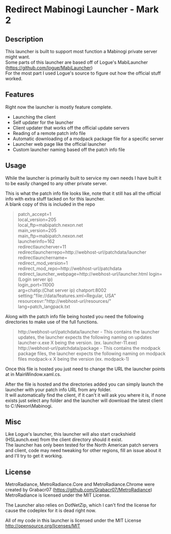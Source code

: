 Redirect Mabinogi Launcher - Mark 2
===================================

Description
-----------

This launcher is built to support most function a Mabinogi private server might want.  
Some parts of this launcher are based off of Logue's MabiLauncher (<a href="https://github.com/logue/MabiLauncher">https://github.com/logue/MabiLauncher</a>)  
For the most part I used Logue's source to figure out how the official stuff worked.  

Features
--------

Right now the launcher is mostly feature complete.  
* Launching the client  
* Self updater for the launcher  
* Client updater that works off the official update servers  
* Reading of a remote patch info file  
* Automatic downloading of a modpack package file for a specific server  
* Launcher web page like the official launcher  
* Custom launcher naming based off the patch info file  

Usage
-----

While the launcher is primarily built to service my own needs I have built it to be easily changed to any other private server.  

This is what the patch info file looks like, note that it still has all the official info with extra stuff tacked on for this launcher.  
A blank copy of this is included in the repo  

> patch_accept=1  
> local_version=205  
> local_ftp=mabipatch.nexon.net  
> main_version=205  
> main_ftp=mabipatch.nexon.net   
> launcherinfo=162  
> redirectlauncherver=11  
> redirectlauncherrepo=http://webhost-url/patchdata/launcher  
> redirectlaunchername=  
> redirect_mod_version=1  
> redirect_mod_repo=http://webhost-url/patchdata  
> redirect_launcher_webpage=http://webhost-url/launcher.html
> login=(Login server ip)  
> login_port=11000  
> arg=chatip:(Chat server ip) chatport:8002 setting:"file://data/features.xml=Regular, USA" resourcesvr:"http://webhost-url/resources/"  
> lang=patch_langpack.txt  

Along with the patch info file being hosted you need the following directories to make use of the full functions.  
> http://webhost-url/patchdata/launcher - This contains the launcher updates, the launcher expects the following naming on updates launcher-x.exe X being the version. (ex. launcher-11.exe)  
> http://webhost-url/patchdata/package - This contains the modpack package files, the launcher expects the following naming on modpack files modpack-x X being the version (ex. modpack-1)  

Once this file is hosted you just need to change the URL the launcher points at in MainWindow.xaml.cs.  

After the file is hosted and the directories added you can simply launch the launcher with your patch info URL from any folder.  
It will automatically find the client, if it can't it will ask you where it is, if none exists just select any folder and the launcher will download the latest client to C:\Nexon\Mabinogi.  

Misc
----

Like Logue's launcher, this launcher will also start crackshield (HSLaunch.exe) from the client directory should it exist.  
The launcher has only been tested for the North American patch servers and client, code may need tweaking for other regions, fill an issue about it and I'll try to get it working.  

License
-------

MetroRadiance, MetroRadiance.Core and MetroRadiance.Chrome were created by Grabacr07 (<a href="https://github.com/Grabacr07/MetroRadiance">https://github.com/Grabacr07/MetroRadiance</a>)  
MetroRadiance is licensed under the MIT License.

The Launcher also relies on DotNetZip, which I can't find the license for cause the codeplex for it is dead right now.

All of my code in this launcher is licensed under the MIT License  
<a href="http://opensource.org/licenses/MIT">http://opensource.org/licenses/MIT</a>




